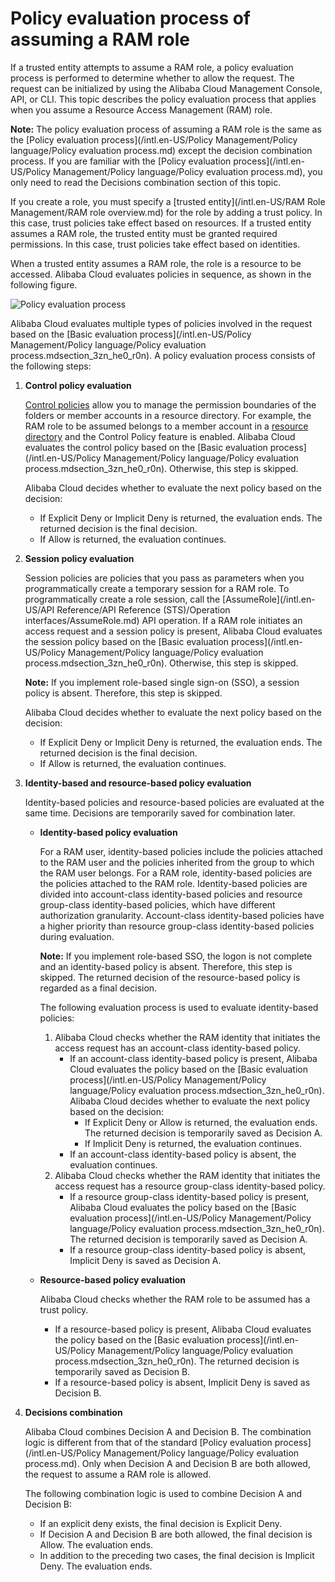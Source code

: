# Policy evaluation process of assuming a RAM role

If a trusted entity attempts to assume a RAM role, a policy evaluation process is performed to determine whether to allow the request. The request can be initialized by using the Alibaba Cloud Management Console, API, or CLI. This topic describes the policy evaluation process that applies when you assume a Resource Access Management \(RAM\) role.

**Note:** The policy evaluation process of assuming a RAM role is the same as the [Policy evaluation process](/intl.en-US/Policy Management/Policy language/Policy evaluation process.md) except the decision combination process. If you are familiar with the [Policy evaluation process](/intl.en-US/Policy Management/Policy language/Policy evaluation process.md), you only need to read the Decisions combination section of this topic.

If you create a role, you must specify a [trusted entity](/intl.en-US/RAM Role Management/RAM role overview.md) for the role by adding a trust policy. In this case, trust policies take effect based on resources. If a trusted entity assumes a RAM role, the trusted entity must be granted required permissions. In this case, trust policies take effect based on identities.

When a trusted entity assumes a RAM role, the role is a resource to be accessed. Alibaba Cloud evaluates policies in sequence, as shown in the following figure.

![Policy evaluation process](https://static-aliyun-doc.oss-accelerate.aliyuncs.com/assets/img/en-US/4297519161/p261793.png)

Alibaba Cloud evaluates multiple types of policies involved in the request based on the [Basic evaluation process](/intl.en-US/Policy Management/Policy language/Policy evaluation process.mdsection_3zn_he0_r0n). A policy evaluation process consists of the following steps:

1.  **Control policy evaluation**

    [Control policies]() allow you to manage the permission boundaries of the folders or member accounts in a resource directory. For example, the RAM role to be assumed belongs to a member account in a [resource directory]() and the Control Policy feature is enabled. Alibaba Cloud evaluates the control policy based on the [Basic evaluation process](/intl.en-US/Policy Management/Policy language/Policy evaluation process.mdsection_3zn_he0_r0n). Otherwise, this step is skipped.

    Alibaba Cloud decides whether to evaluate the next policy based on the decision:

    -   If Explicit Deny or Implicit Deny is returned, the evaluation ends. The returned decision is the final decision.
    -   If Allow is returned, the evaluation continues.
2.  **Session policy evaluation**

    Session policies are policies that you pass as parameters when you programmatically create a temporary session for a RAM role. To programmatically create a role session, call the [AssumeRole](/intl.en-US/API Reference/API Reference (STS)/Operation interfaces/AssumeRole.md) API operation. If a RAM role initiates an access request and a session policy is present, Alibaba Cloud evaluates the session policy based on the [Basic evaluation process](/intl.en-US/Policy Management/Policy language/Policy evaluation process.mdsection_3zn_he0_r0n). Otherwise, this step is skipped.

    **Note:** If you implement role-based single sign-on \(SSO\), a session policy is absent. Therefore, this step is skipped.

    Alibaba Cloud decides whether to evaluate the next policy based on the decision:

    -   If Explicit Deny or Implicit Deny is returned, the evaluation ends. The returned decision is the final decision.
    -   If Allow is returned, the evaluation continues.
3.  **Identity-based and resource-based policy evaluation**

    Identity-based policies and resource-based policies are evaluated at the same time. Decisions are temporarily saved for combination later.

    -   **Identity-based policy evaluation**

        For a RAM user, identity-based policies include the policies attached to the RAM user and the policies inherited from the group to which the RAM user belongs. For a RAM role, identity-based policies are the policies attached to the RAM role. Identity-based policies are divided into account-class identity-based policies and resource group-class identity-based policies, which have different authorization granularity. Account-class identity-based policies have a higher priority than resource group-class identity-based policies during evaluation.

        **Note:** If you implement role-based SSO, the logon is not complete and an identity-based policy is absent. Therefore, this step is skipped. The returned decision of the resource-based policy is regarded as a final decision.

        The following evaluation process is used to evaluate identity-based policies:

        1.  Alibaba Cloud checks whether the RAM identity that initiates the access request has an account-class identity-based policy.
            -   If an account-class identity-based policy is present, Alibaba Cloud evaluates the policy based on the [Basic evaluation process](/intl.en-US/Policy Management/Policy language/Policy evaluation process.mdsection_3zn_he0_r0n). Alibaba Cloud decides whether to evaluate the next policy based on the decision:
                -   If Explicit Deny or Allow is returned, the evaluation ends. The returned decision is temporarily saved as Decision A.
                -   If Implicit Deny is returned, the evaluation continues.
            -   If an account-class identity-based policy is absent, the evaluation continues.
        2.  Alibaba Cloud checks whether the RAM identity that initiates the access request has a resource group-class identity-based policy.
            -   If a resource group-class identity-based policy is present, Alibaba Cloud evaluates the policy based on the [Basic evaluation process](/intl.en-US/Policy Management/Policy language/Policy evaluation process.mdsection_3zn_he0_r0n). The returned decision is temporarily saved as Decision A.
            -   If a resource group-class identity-based policy is absent, Implicit Deny is saved as Decision A.
    -   **Resource-based policy evaluation**

        Alibaba Cloud checks whether the RAM role to be assumed has a trust policy.

        -   If a resource-based policy is present, Alibaba Cloud evaluates the policy based on the [Basic evaluation process](/intl.en-US/Policy Management/Policy language/Policy evaluation process.mdsection_3zn_he0_r0n). The returned decision is temporarily saved as Decision B.
        -   If a resource-based policy is absent, Implicit Deny is saved as Decision B.
4.  **Decisions combination**

    Alibaba Cloud combines Decision A and Decision B. The combination logic is different from that of the standard [Policy evaluation process](/intl.en-US/Policy Management/Policy language/Policy evaluation process.md). Only when Decision A and Decision B are both allowed, the request to assume a RAM role is allowed.

    The following combination logic is used to combine Decision A and Decision B:

    -   If an explicit deny exists, the final decision is Explicit Deny.
    -   If Decision A and Decision B are both allowed, the final decision is Allow. The evaluation ends.
    -   In addition to the preceding two cases, the final decision is Implicit Deny. The evaluation ends.

